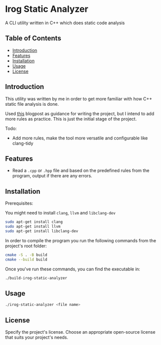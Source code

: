 # Irog Static Analyzer 

A CLI utility written in C++ which does static code analysis 

## Table of Contents

- [Introduction](#introduction)
- [Features](#features)
- [Installation](#installation)
- [Usage](#usage)
- [License](#license)

## Introduction

This utility was written by me in order to get more familiar with how C++ static file analysis is done.

Used [this](https://itnext.io/how-to-create-a-c-c-static-code-analysis-tool-3247f9341a43) blogpost as guidance for writing the project, but I intend to add more rules as practice. This is just the initial stage of the project.

Todo:
 - Add more rules, make the tool more versatile and configurable like clang-tidy

## Features

- Read a `.cpp` or `.hpp` file and based on the predefined rules from the program, output if there are any errors. 

## Installation

Prerequisites:

You might need to install `clang`, `llvm` and `libclang-dev`
```bash
sudo apt-get install clang
sudo apt-get install llvm
sudo apt-get install libclang-dev
```

In order to compile the program you run the following commands from the project's root folder:

```bash
cmake -S . -B build
cmake --build build
```

Once you've run these commands, you can find the executable in:
```bash
./build-irog-static-analyzer
```

## Usage

```bash
./irog-static-analyzer <file name>
```

## License

Specify the project's license. Choose an appropriate open-source license that suits your project's needs.

